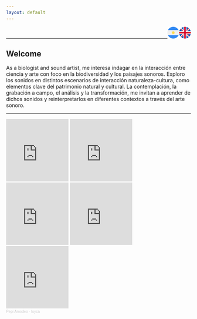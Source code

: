 ```yaml
---
layout: default
---
```


<a href="https://pepiamodeo.github.io/index.html">
<img alt="EN" src="img/united-kingdom.png" width="32" height="32" align="right">
</a>
<a href="https://pepiamodeo.github.io/es/index.html">
<img alt="ES" src="img/argentina.png" width="32" height="32" align="right">
</a>
<br>

****

## Welcome

As a biologist and sound artist, me interesa indagar en la interacción entre ciencia y arte con foco en la biodiversidad y los paisajes sonoros. Exploro los sonidos en distintos escenarios de interacción naturaleza-cultura, como elementos clave del patrimonio natural y cultural. La contemplación, la grabación a campo, el análisis y la transformación, me invitan a aprender de dichos sonidos y reinterpretarlos en diferentes contextos a través del arte sonoro.


****

<iframe style="border: 0; width: 170px; height: 170px;" src="https://bandcamp.com/EmbeddedPlayer/album=2182430705/size=large/bgcol=ffffff/linkcol=0687f5/minimal=true/transparent=true/" seamless><a href="https://pepiamodeo.bandcamp.com/album/lima2november">Lima2November by Pepi Amodeo</a></iframe>
<iframe style="border: 0; width: 170px; height: 170px;" src="https://bandcamp.com/EmbeddedPlayer/album=4216167815/size=large/bgcol=ffffff/linkcol=0687f5/minimal=true/transparent=true/" seamless><a href="https://pepiamodeo.bandcamp.com/album/izlan-jour">Izlan - Jour by Pepi Amodeo</a></iframe>
<iframe style="border: 0; width: 170px; height: 170px;" src="https://bandcamp.com/EmbeddedPlayer/album=553592428/size=large/bgcol=ffffff/linkcol=0687f5/minimal=true/transparent=true/" seamless><a href="https://pepiamodeo.bandcamp.com/album/izlan-nuit">Izlan - Nuit by Pepi Amodeo</a></iframe>
<iframe style="border: 0; width: 170px; height: 170px;" src="https://bandcamp.com/EmbeddedPlayer/album=681031787/size=large/bgcol=ffffff/linkcol=0687f5/minimal=true/transparent=true/" seamless><a href="https://pepiamodeo.bandcamp.com/album/poemas-ornitol-gicos">Poemas Ornitológicos by Pepi Amodeo</a></iframe>
<iframe width="170px" height="170px" scrolling="no" frameborder="no" allow="autoplay" src="https://w.soundcloud.com/player/?url=https%3A//api.soundcloud.com/tracks/514725627&color=%23ff5500&auto_play=false&hide_related=false&show_comments=true&show_user=true&show_reposts=false&show_teaser=true"></iframe><div style="font-size: 10px; color: #cccccc;line-break: anywhere;word-break: normal;overflow: hidden;white-space: nowrap;text-overflow: ellipsis; font-family: Interstate,Lucida Grande,Lucida Sans Unicode,Lucida Sans,Garuda,Verdana,Tahoma,sans-serif;font-weight: 100;"><a href="https://soundcloud.com/pepiamodeo" title="Pepi Amodeo" target="_blank" style="color: #cccccc; text-decoration: none;">Pepi Amodeo</a> · <a href="https://soundcloud.com/pepiamodeo/loyca" title="loyca" target="_blank" style="color: #cccccc; text-decoration: none;">loyca</a></div>
